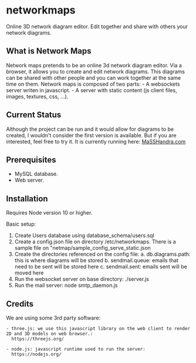 # networkmaps

Online 3D network diagram editor. Edit together and share with others your network diagrams.

## What is Network Maps

Network maps pretends to be an online 3d network diagram editor. Via a browser, it allows you to create and edit network diagrams. This diagrams can be shared with other people and you can work together at the same time on them.
Network maps is composed of two parts:
    - A websockets server writen in javascript.
    - A server with static content (js client files, images, textures, css, ...).

## Current Status

Although the project can be run and it would allow for diagrams to be created, I wouldn't consider the first version is available. But if you are interested, feel free to try it.
It is currently running here:
[MaSSHandra.com](https://app.masshandra.com)

## Prerequisites

- MySQL database.
- Web server.

## Installation

Requires Node version 10 or higher.

Basic setup:
1. Create Users database using database_schema/users.sql
2. Create a config.json file on directory /etc/networkmaps. There is a sample file on "netmap/sample_config_serve_static.json
3. Create the directories referenced on the config file:
    a. db.diagrams.path: this is where diagrams will be stored
    b. sendmail.queue: emails that need to be sent will be stored here
    c. sendmail.sent: emails sent will be moved here
4. Run the websocket server on base directory: ./server.js
5. Run the mail server: node smtp_daemon.js

## Credits

We are using some 3rd party software:

    - three.js: we use this javascript library on the web client to render 2D and 3D models on web browser.:
      https://threejs.org/

    - node.js: javascript runtime used to run the server:
      https://nodejs.org/

